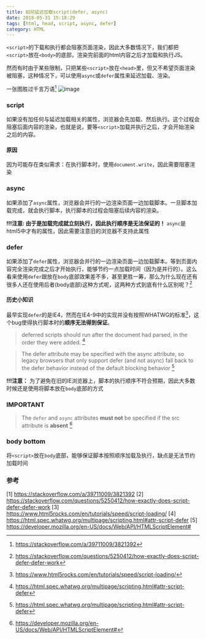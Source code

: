 ```yaml
---
title: 如何延迟加载script(defer, async)
date: 2018-05-31 15:18:29
tags: [html, head, script, async, defer]
category: HTML
---
```

`<script>`的下载和执行都会阻塞页面渲染，因此大多数情况下，我们都把`<script>`放在`<body>`的底部，渲染完前面的html内容之后才加载和执行JS。

然而有时由于某些限制，只把某些`<script>`放在`<head>`里，但又不希望页面渲染被阻塞，这种情况下，可以使用`async`或`defer`属性来延迟加载、渲染。

一张图胜过千言万语[^1]
![image](https://i.stack.imgur.com/wfL82.png)

### script
如果没有加任何与延迟加载相关的属性，浏览器会先加载、然后执行。这个过程会阻塞后面内容的渲染，也就是说，要等`<script>`加载并执行之后，才会开始渲染之后的内容。

#### 原因
因为可能存在类似需求：在执行脚本时，使用`document.write`，因此需要阻塞渲染

### async
如果添加了`async`属性，浏览器会并行的一边渲染页面一边加载脚本。一旦脚本加载完成，就会执行脚本，执行脚本的过程会阻塞后续内容的渲染。

**!!!注意: 由于是加载完成就立刻执行，因此执行顺序是无法保证的！**
`async`是html5中才有的属性，因此需要注意旧的浏览器不支持此属性

### defer
如果添加了`defer`属性，浏览器会并行的一边渲染页面一边加载脚本。等到页面内容完全渲染完成之后才开始执行，能够节约一点加载时间（因为是并行的）。这么看来使用`defer`跟放在`body`底部效果差不多，甚至更胜一筹，那么为什么现在还有很多人还在使用后者(body底部)这种方式呢，这两种方式到底有什么区别呢？[^2]

#### 历史小知识
最早实现`defer`的是IE4，然而在IE4-9中的实现并没有按照WHATWG的标准[^3]，这个bug使得执行脚本时的**顺序无法得到保证**。

> deferred scripts should run after the document had parsed, in the order they were added. [^4]

> The defer attribute may be specified with the async attribute, so legacy browsers that only support defer (and not async) fall back to the defer behavior instead of the default blocking behavior [^4]

**!!!注意：**
为了避免在旧的IE浏览器上，脚本的执行顺序不符合预期，因此大多数时候还是使用将脚本放在`body`底部的方式

### IMPORTANT
> The `defer` and `async` attributes **must not** be specified if the src attribute is **absent** [^5]

### body bottom
将`<script>`放在`body`底部，能够保证脚本按照顺序加载及执行，缺点是无法节约加载时间

### 参考
[1] https://stackoverflow.com/a/39711009/3821392
[2] https://stackoverflow.com/questions/5250412/how-exactly-does-script-defer-defer-work
[3] https://www.html5rocks.com/en/tutorials/speed/script-loading/
[4] https://html.spec.whatwg.org/multipage/scripting.html#attr-script-defer
[5] https://developer.mozilla.org/en-US/docs/Web/API/HTMLScriptElement#


[^1]: https://stackoverflow.com/a/39711009/3821392
[^2]: https://stackoverflow.com/questions/5250412/how-exactly-does-script-defer-defer-work
[^3]: https://www.html5rocks.com/en/tutorials/speed/script-loading/
[^4]: https://html.spec.whatwg.org/multipage/scripting.html#attr-script-defer
[^5]: https://developer.mozilla.org/en-US/docs/Web/API/HTMLScriptElement#
